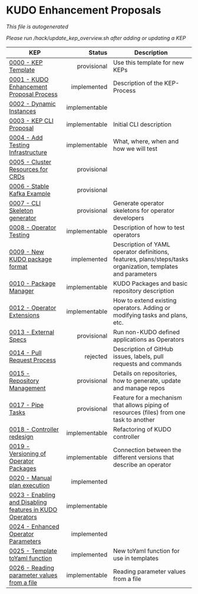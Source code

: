 # KUDO Enhancement Proposals

*This file is autogenerated*

*Please run /hack/update_kep_overview.sh after adding or updating a KEP*

| KEP | Status | Description |
| --- | ---: | --- |
| [0000 - KEP Template](0000-kep-template.md) | provisional | Use this template for new KEPs |
| [0001 - KUDO Enhancement Proposal Process](0001-kep-process.md) | implemented | Description of the KEP-Process |
| [0002 - Dynamic Instances](0002-dynamic-instances.md) | implementable |  |
| [0003 - KEP CLI Proposal](0003-kep-cli.md) | implementable | Initial CLI description |
| [0004 - Add Testing Infrastructure](0004-add-testing-infrastructure.md) | implementable | What, where, when and how we will test |
| [0005 - Cluster Resources for CRDs](0005-cluster-resources-for-crds.md) | provisional |  |
| [0006 - Stable Kafka Example](0006-stable-kafka-example.md) | provisional |  |
| [0007 - CLI Skeleton generator](0007-cli-generation.md) | provisional | Generate operator skeletons for operator developers |
| [0008 - Operator Testing](0008-operator-testing.md) | implementable | Description of how to test operators |
| [0009 - New KUDO package format](0009-operator-toolkit.md) | implemented | Description of YAML operator definitions, features, plans/steps/tasks organization, templates and parameters |
| [0010 - Package Manager](0010-package-manager.md) | implementable | KUDO Packages and basic repository description |
| [0012 - Operator Extensions](0012-operator-extensions.md) | implementable | How to extend existing operators. Adding or modifying tasks and plans, etc. |
| [0013 - External Specs](0013-external-specs.md) | provisional | Run non-KUDO defined applications as Operators |
| [0014 - Pull Request Process](0014-pull-request-process.md) | rejected | Description of GitHub issues, labels, pull requests and commands |
| [0015 - Repository Management](0015-repository-management.md) | provisional | Details on repositories, how to generate, update and manage repos |
| [0017 - Pipe Tasks](0017-pipe-tasks.md) | provisional | Feature for a mechanism that allows piping of resources (files) from one task to another |
| [0018 - Controller redesign](0018-controller-overhaul.md) | implementable | Refactoring of KUDO controller |
| [0019 - Versioning of Operator Packages](0019-package-api-versioning.md) | implementable | Connection between the different versions that describe an operator |
| [0020 - Manual plan execution](0020-manual-plan-execution.md) | implemented |  |
| [0023 - Enabling and Disabling features in KUDO Operators](0023-enable-disable-features.md) | implementable |  |
| [0024 - Enhanced Operator Parameters](0024-parameter-enhancement.md) | implemented |  |
| [0025 - Template toYaml function](0025-template-to-yaml-function.md) | implemented | New toYaml function for use in templates |
| [0026 - Reading parameter values from a file](0026-reading-parameter-values-from-a-file.md) | implementable | Reading parameter values from a file |
